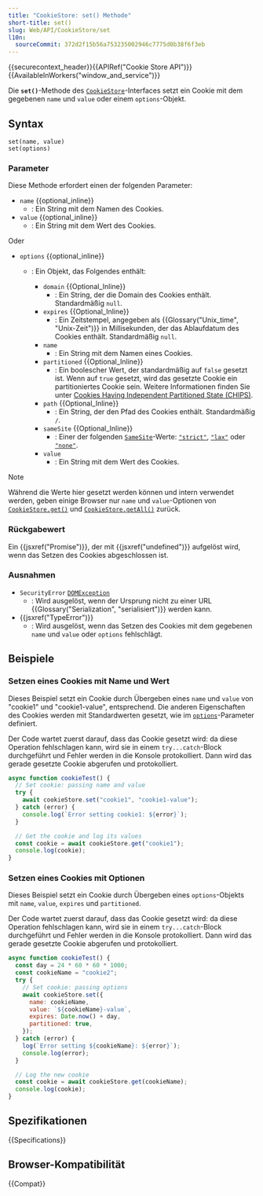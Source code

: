 ```yaml
---
title: "CookieStore: set() Methode"
short-title: set()
slug: Web/API/CookieStore/set
l10n:
  sourceCommit: 372d2f15b56a753235002946c7775d0b38f6f3eb
---
```


{{securecontext_header}}{{APIRef("Cookie Store API")}}{{AvailableInWorkers("window_and_service")}}

Die **`set()`**-Methode des [`CookieStore`](/de/docs/Web/API/CookieStore)-Interfaces setzt ein Cookie mit dem gegebenen `name` und `value` oder einem `options`-Objekt.

## Syntax

```js-nolint
set(name, value)
set(options)
```

### Parameter

Diese Methode erfordert einen der folgenden Parameter:

- `name` {{optional_inline}}
  - : Ein String mit dem Namen des Cookies.
- `value` {{optional_inline}}
  - : Ein String mit dem Wert des Cookies.

Oder

- `options` {{optional_inline}}

  - : Ein Objekt, das Folgendes enthält:

    - `domain` {{Optional_Inline}}
      - : Ein String, der die Domain des Cookies enthält. Standardmäßig `null`.
    - `expires` {{Optional_Inline}}
      - : Ein Zeitstempel, angegeben als {{Glossary("Unix_time", "Unix-Zeit")}} in Millisekunden, der das Ablaufdatum des Cookies enthält. Standardmäßig `null`.
    - `name`
      - : Ein String mit dem Namen eines Cookies.
    - `partitioned` {{Optional_Inline}}
      - : Ein boolescher Wert, der standardmäßig auf `false` gesetzt ist. Wenn auf `true` gesetzt, wird das gesetzte Cookie ein partitioniertes Cookie sein. Weitere Informationen finden Sie unter [Cookies Having Independent Partitioned State (CHIPS)](/de/docs/Web/Privacy/Guides/Privacy_sandbox/Partitioned_cookies).
    - `path` {{Optional_Inline}}
      - : Ein String, der den Pfad des Cookies enthält. Standardmäßig `/`.
    - `sameSite` {{Optional_Inline}}
      - : Einer der folgenden [`SameSite`](/de/docs/Web/HTTP/Reference/Headers/Set-Cookie#samesitesamesite-value)-Werte: [`"strict"`](/de/docs/Web/HTTP/Reference/Headers/Set-Cookie#strict), [`"lax"`](/de/docs/Web/HTTP/Reference/Headers/Set-Cookie#lax) oder [`"none"`](/de/docs/Web/HTTP/Reference/Headers/Set-Cookie#none).
    - `value`
      - : Ein String mit dem Wert des Cookies.

> [!NOTE]
> Während die Werte hier gesetzt werden können und intern verwendet werden, geben einige Browser nur `name` und `value`-Optionen von [`CookieStore.get()`](/de/docs/Web/API/CookieStore/get) und [`CookieStore.getAll()`](/de/docs/Web/API/CookieStore/getAll) zurück.

### Rückgabewert

Ein {{jsxref("Promise")}}, der mit {{jsxref("undefined")}} aufgelöst wird, wenn das Setzen des Cookies abgeschlossen ist.

### Ausnahmen

- `SecurityError` [`DOMException`](/de/docs/Web/API/DOMException)
  - : Wird ausgelöst, wenn der Ursprung nicht zu einer URL {{Glossary("Serialization", "serialisiert")}} werden kann.
- {{jsxref("TypeError")}}
  - : Wird ausgelöst, wenn das Setzen des Cookies mit dem gegebenen `name` und `value` oder `options` fehlschlägt.

## Beispiele

<!-- Die Beispiele funktionieren nicht als Live-Beispiele in der MDN-Umgebung (aufgrund unbekannter Fehler) -->

### Setzen eines Cookies mit Name und Wert

Dieses Beispiel setzt ein Cookie durch Übergeben eines `name` und `value` von "cookie1" und "cookie1-value", entsprechend.
Die anderen Eigenschaften des Cookies werden mit Standardwerten gesetzt, wie im [`options`](#options)-Parameter definiert.

Der Code wartet zuerst darauf, dass das Cookie gesetzt wird: da diese Operation fehlschlagen kann, wird sie in einem `try...catch`-Block durchgeführt und Fehler werden in die Konsole protokolliert.
Dann wird das gerade gesetzte Cookie abgerufen und protokolliert.

```js
async function cookieTest() {
  // Set cookie: passing name and value
  try {
    await cookieStore.set("cookie1", "cookie1-value");
  } catch (error) {
    console.log(`Error setting cookie1: ${error}`);
  }

  // Get the cookie and log its values
  const cookie = await cookieStore.get("cookie1");
  console.log(cookie);
}
```

### Setzen eines Cookies mit Optionen

Dieses Beispiel setzt ein Cookie durch Übergeben eines `options`-Objekts mit `name`, `value`, `expires` und `partitioned`.

Der Code wartet zuerst darauf, dass das Cookie gesetzt wird: da diese Operation fehlschlagen kann, wird sie in einem `try...catch`-Block durchgeführt und Fehler werden in die Konsole protokolliert.
Dann wird das gerade gesetzte Cookie abgerufen und protokolliert.

```js
async function cookieTest() {
  const day = 24 * 60 * 60 * 1000;
  const cookieName = "cookie2";
  try {
    // Set cookie: passing options
    await cookieStore.set({
      name: cookieName,
      value: `${cookieName}-value`,
      expires: Date.now() + day,
      partitioned: true,
    });
  } catch (error) {
    log(`Error setting ${cookieName}: ${error}`);
    console.log(error);
  }

  // Log the new cookie
  const cookie = await cookieStore.get(cookieName);
  console.log(cookie);
}
```

## Spezifikationen

{{Specifications}}

## Browser-Kompatibilität

{{Compat}}
